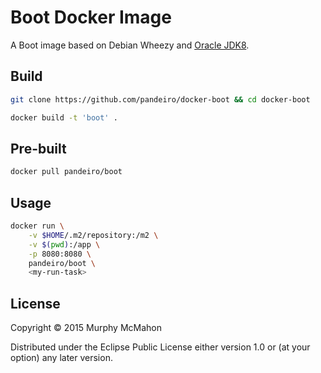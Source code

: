 # Boot Docker Image

A Boot image based on Debian Wheezy and
[Oracle JDK8](https://github.com/pandeiro/docker-oracle-jdk8).

## Build

```bash
git clone https://github.com/pandeiro/docker-boot && cd docker-boot

docker build -t 'boot' .
```

## Pre-built

```bash
docker pull pandeiro/boot
```

## Usage

```bash
docker run \
    -v $HOME/.m2/repository:/m2 \
    -v $(pwd):/app \
    -p 8080:8080 \
    pandeiro/boot \
    <my-run-task>
```

## License

Copyright © 2015 Murphy McMahon

Distributed under the Eclipse Public License either version 1.0 or (at
your option) any later version.

